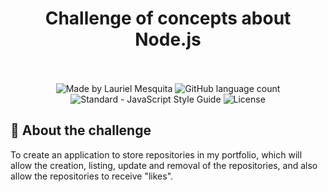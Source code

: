 <h1 align="center">
  Challenge of concepts about Node.js
  <br>
  <br>
</h1>

<p align="center">
  <img alt="Made by Lauriel Mesquita" src="https://img.shields.io/badge/made%20by-Lauriel%20Mesquita-%2304D361">

  <img alt="GitHub language count" src="https://img.shields.io/github/languages/count/laurielmesquita/desafio-conceitos-node?color=%2304D361">

  <img src="https://img.shields.io/badge/code_style-standard-brightgreen.svg" alt="Standard - JavaScript Style Guide">

  <img alt="License" src="https://img.shields.io/badge/license-MIT-%2304D361">
</p>

## 🚀 About the challenge

To create an application to store repositories in my portfolio, which will allow the creation, listing, update and removal of the repositories, and also allow the repositories to receive "likes".
